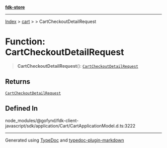 [**fdk-store**](../../../README.md)
***

[Index](../../../API.md) > [cart](../../README.md) > [<internal>](../README.md) > CartCheckoutDetailRequest

# Function: CartCheckoutDetailRequest

> **CartCheckoutDetailRequest**(): [`CartCheckoutDetailRequest`](../type-aliases/type-alias.CartCheckoutDetailRequest.md)

## Returns

[`CartCheckoutDetailRequest`](../type-aliases/type-alias.CartCheckoutDetailRequest.md)

## Defined In

node\_modules/@gofynd/fdk-client-javascript/sdk/application/Cart/CartApplicationModel.d.ts:3222

***
Generated using [TypeDoc](https://typedoc.org/) and [typedoc-plugin-markdown](https://www.npmjs.com/package/typedoc-plugin-markdown)
